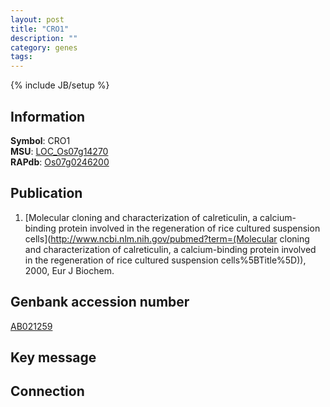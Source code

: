 ```yaml
---
layout: post
title: "CRO1"
description: ""
category: genes
tags: 
---
```

{% include JB/setup %}

## Information
__Symbol__: CRO1  
__MSU__: [LOC_Os07g14270](http://rice.plantbiology.msu.edu/cgi-bin/ORF_infopage.cgi?orf=LOC_Os07g14270)  
__RAPdb__: [Os07g0246200](http://rapdb.dna.affrc.go.jp/viewer/gbrowse_details/irgsp1?name=Os07g0246200)  

## Publication
1. [Molecular cloning and characterization of calreticulin, a calcium-binding protein involved in the regeneration of rice cultured suspension cells](http://www.ncbi.nlm.nih.gov/pubmed?term=(Molecular cloning and characterization of calreticulin, a calcium-binding protein involved in the regeneration of rice cultured suspension cells%5BTitle%5D)), 2000, Eur J Biochem.

## Genbank accession number
[AB021259](http://www.ncbi.nlm.nih.gov/nuccore/AB021259)

## Key message

## Connection


